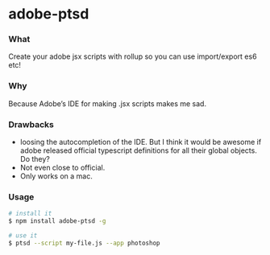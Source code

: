 # adobe-ptsd

### What

Create your adobe jsx scripts with rollup so you can use import/export es6 etc!

### Why

Because Adobe’s IDE for making .jsx scripts makes me sad.

### Drawbacks

* loosing the autocompletion of the IDE. But I think it would be awesome if adobe released official typescript definitions for all their global objects. Do they?
* Not even close to official.
* Only works on a mac.

### Usage

```bash
# install it
$ npm install adobe-ptsd -g

# use it
$ ptsd --script my-file.js --app photoshop
```
